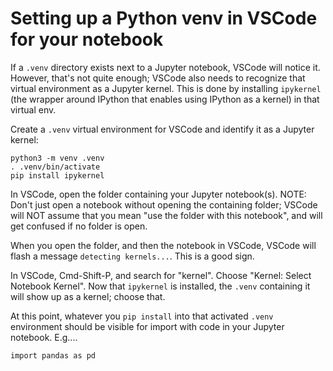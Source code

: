 # Setting up a Python venv in VSCode for your notebook

If a `.venv` directory exists next to a Jupyter notebook, VSCode will notice it.  However, that's not quite enough; VSCode also needs to recognize that virtual environment as a Jupyter kernel.  This is done by installing `ipykernel` (the wrapper around IPython that enables using IPython as a kernel) in that virtual env.

Create a `.venv` virtual environment for VSCode and identify it as a Jupyter kernel:
```
python3 -m venv .venv
. .venv/bin/activate
pip install ipykernel
```

In VSCode, open the folder containing your Jupyter notebook(s).  NOTE: Don't just open a notebook without opening the containing folder; VSCode will NOT assume that you mean "use the folder with this notebook", and will get confused if no folder is open.

When you open the folder, and then the notebook in VSCode, VSCode will flash a message `detecting kernels...`.  This is a good sign.

In VSCode, Cmd-Shift-P, and search for "kernel".  Choose "Kernel: Select Notebook Kernel". Now that `ipykernel` is installed, the `.venv` containing it will show up as a kernel;  choose that.

At this point, whatever you `pip install` into that activated `.venv` environment should be visible for import with code in your Jupyter notebook. E.g....
```
import pandas as pd
```

